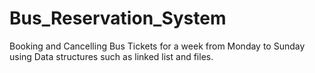 # Bus_Reservation_System
Booking and Cancelling Bus Tickets for a week from Monday to Sunday using Data structures such as linked list and files.
